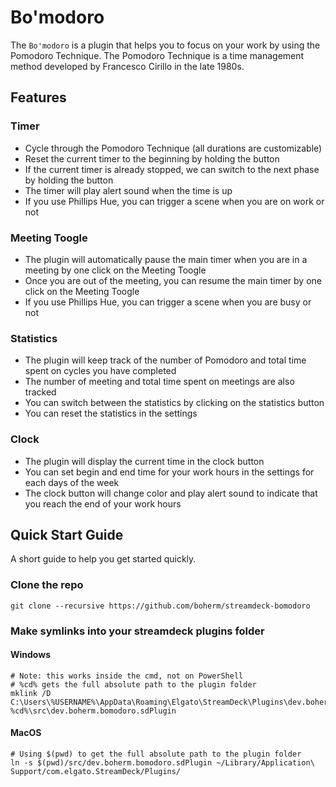 # Bo'modoro
The `Bo'modoro` is a plugin that helps you to focus on your work by using the Pomodoro Technique. The Pomodoro Technique is a time management method developed by Francesco Cirillo in the late 1980s.

## Features

### Timer
- Cycle through the Pomodoro Technique (all durations are customizable)
- Reset the current timer to the beginning by holding the button
- If the current timer is already stopped, we can switch to the next phase by holding the button
- The timer will play alert sound when the time is up
- If you use Phillips Hue, you can trigger a scene when you are on work or not

### Meeting Toogle
- The plugin will automatically pause the main timer when you are in a meeting by one click on the Meeting Toogle
- Once you are out of the meeting, you can resume the main timer by one click on the Meeting Toogle
- If you use Phillips Hue, you can trigger a scene when you are busy or not

### Statistics
- The plugin will keep track of the number of Pomodoro and total time spent on cycles you have completed
- The number of meeting and total time spent on meetings are also tracked
- You can switch between the statistics by clicking on the statistics button
- You can reset the statistics in the settings

### Clock
- The plugin will display the current time in the clock button
- You can set begin and end time for your work hours in the settings for each days of the week
- The clock button will change color and play alert sound to indicate that you reach the end of your work hours

## Quick Start Guide

A short guide to help you get started quickly.

### Clone the repo

```
git clone --recursive https://github.com/boherm/streamdeck-bomodoro
```

### Make symlinks into your streamdeck plugins folder

#### Windows
```
# Note: this works inside the cmd, not on PowerShell
# %cd% gets the full absolute path to the plugin folder
mklink /D C:\Users\%USERNAME%\AppData\Roaming\Elgato\StreamDeck\Plugins\dev.boherm.bomodoro.sdPlugin %cd%\src\dev.boherm.bomodoro.sdPlugin
```

#### MacOS
```
# Using $(pwd) to get the full absolute path to the plugin folder
ln -s $(pwd)/src/dev.boherm.bomodoro.sdPlugin ~/Library/Application\ Support/com.elgato.StreamDeck/Plugins/
```